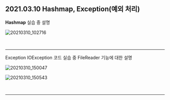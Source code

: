 ## 2021.03.10 Hashmap, Exception(예외 처리)

**Hashmap** 실습 중 설명

![20210310_102716](https://user-images.githubusercontent.com/78403443/121761786-ccee2e00-cb6c-11eb-84aa-5e1abd224265.png)

<br/>

---

Exception IOException 코드 실습 중 FileReader 기능에 대한 설명

![20210310_150047](https://user-images.githubusercontent.com/78403443/121762141-150e5000-cb6f-11eb-952c-588d3d2d1641.png)

![20210310_150543](https://user-images.githubusercontent.com/78403443/121761805-e98a6600-cb6c-11eb-96d7-6a08b2da0aeb.png)

<br/>

---
